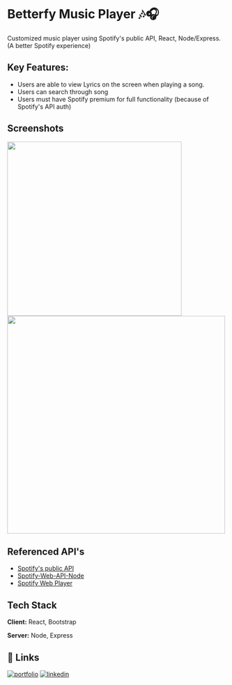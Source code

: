
# Betterfy Music Player 🎶🎧

Customized music player using Spotify's public API, React, Node/Express. (A better Spotify experience)

## Key Features:
* Users are able to view Lyrics on the screen when playing a song.
* Users can search through song
* Users must have Spotify premium for full functionality (because of Spotify's API auth)
## Screenshots

<img src="https://i.imgur.com/g6Ifb66.png" height="400px"></img>
<img src="https://i.imgur.com/XKUE9qV.png" height="500px"></img>


## Referenced API's
* [Spotify's public API](https://developer.spotify.com/documentation/web-api/)
* [Spotify-Web-API-Node](https://github.com/thelinmichael/spotify-web-api-node)
* [Spotify Web Player](https://www.npmjs.com/package/react-spotify-web-playback)

## Tech Stack

**Client:** React, Bootstrap

**Server:** Node, Express


## 🔗 Links

[![portfolio](https://img.shields.io/badge/my_portfolio-000?style=for-the-badge&logo=ko-fi&logoColor=white)](https://marvintv.me/)
[![linkedin](https://img.shields.io/badge/linkedin-0A66C2?style=for-the-badge&logo=linkedin&logoColor=white)](https://www.linkedin.com/in/marvintv/)

